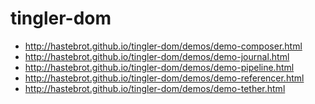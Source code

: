 tingler-dom
===========

- http://hastebrot.github.io/tingler-dom/demos/demo-composer.html
- http://hastebrot.github.io/tingler-dom/demos/demo-journal.html
- http://hastebrot.github.io/tingler-dom/demos/demo-pipeline.html
- http://hastebrot.github.io/tingler-dom/demos/demo-referencer.html
- http://hastebrot.github.io/tingler-dom/demos/demo-tether.html
